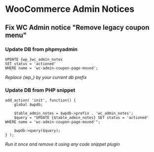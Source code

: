# WooCommerce Admin Notices

## Fix WC Admin notice "Remove legacy coupon menu"

### Update DB from phpmyadmin
```
UPDATE {wp_}wc_admin_notes
SET status = 'actioned'
WHERE name = 'wc-admin-coupon-page-moved';
```
*Replace {wp_} by your current db prefix*

### Update DB from PHP snippet
```
add_action( 'init', function() {
    global $wpdb;

    $table_admin_notes = $wpdb->prefix . 'wc_admin_notes';
    $query = "UPDATE {$table_admin_notes} SET status = 'actioned' WHERE name = 'wc-admin-coupon-page-moved'";

    $wpdb->query($query);
} );
```
*Run it once and remove it using any code snippet plugin*
